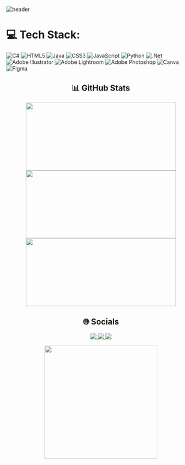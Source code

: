 ![header](https://capsule-render.vercel.app/api?type=venom&text=Hi!+I'm+Kaiser+Paul&fontColor=FFFFFF)

# 💻 Tech Stack:
![C#](https://img.shields.io/badge/c%23-%23239120.svg?style=for-the-badge&logo=csharp&logoColor=white) ![HTML5](https://img.shields.io/badge/html5-%23E34F26.svg?style=for-the-badge&logo=html5&logoColor=white) ![Java](https://img.shields.io/badge/java-%23ED8B00.svg?style=for-the-badge&logo=openjdk&logoColor=white) ![CSS3](https://img.shields.io/badge/css3-%231572B6.svg?style=for-the-badge&logo=css3&logoColor=white) ![JavaScript](https://img.shields.io/badge/javascript-%23323330.svg?style=for-the-badge&logo=javascript&logoColor=%23F7DF1E) ![Python](https://img.shields.io/badge/python-3670A0?style=for-the-badge&logo=python&logoColor=ffdd54) ![.Net](https://img.shields.io/badge/.NET-5C2D91?style=for-the-badge&logo=.net&logoColor=white) ![Adobe Illustrator](https://img.shields.io/badge/adobe%20illustrator-%23FF9A00.svg?style=for-the-badge&logo=adobe%20illustrator&logoColor=white) ![Adobe Lightroom](https://img.shields.io/badge/Adobe%20Lightroom-31A8FF.svg?style=for-the-badge&logo=Adobe%20Lightroom&logoColor=white) ![Adobe Photoshop](https://img.shields.io/badge/adobe%20photoshop-%2331A8FF.svg?style=for-the-badge&logo=adobe%20photoshop&logoColor=white) ![Canva](https://img.shields.io/badge/Canva-%2300C4CC.svg?style=for-the-badge&logo=Canva&logoColor=white) ![Figma](https://img.shields.io/badge/figma-%23F24E1E.svg?style=for-the-badge&logo=figma&logoColor=white)
<h2 align="center">📊 GitHub Stats</h2>

<p align="center">
  <img src="https://github-readme-stats.vercel.app/api?username=callmekaii&theme=dark&hide_border=false&include_all_commits=false&count_private=false" width="400" height="180" />
  <img src="https://github-readme-stats.vercel.app/api/top-langs/?username=callmekaii&theme=dark&hide_border=false&include_all_commits=false&count_private=false&layout=compact" width="400" height="180" />
  <img src="https://nirzak-streak-stats.vercel.app/?user=callmekaii&theme=dark&hide_border=false" width="400" height="180"/>
</p>


<h2 align="center">🌐 Socials</h2>

<p align="center">
  <a href="https://facebook.com/kaiser.paul.178986">
    <img src="https://img.shields.io/badge/Facebook-%231877F2.svg?logo=Facebook&logoColor=white" />
  </a>
  <a href="https://instagram.com/juscallmekai">
    <img src="https://img.shields.io/badge/Instagram-%23E4405F.svg?logo=Instagram&logoColor=white" />
  </a>
  <a href="mailto:kaiserx1414@gmail.com">
    <img src="https://img.shields.io/badge/Email-D14836?logo=gmail&logoColor=white" />
  </a>
</p>

<p align="center">
  <img src="https://media1.tenor.com/m/6jQvnWN11GoAAAAd/nerissa-ravencroft-hololive.gif" width="300" />
</p>

